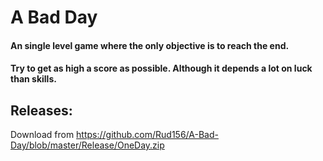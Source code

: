# A Bad Day
#### An single level game where the only objective is to reach the end.
#### Try to get as high a score as possible. Although it depends a lot on luck than skills.


## Releases:
Download from https://github.com/Rud156/A-Bad-Day/blob/master/Release/OneDay.zip
